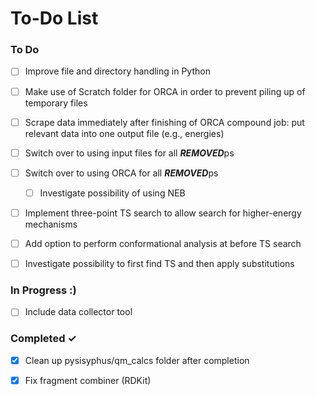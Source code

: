 # To-Do List

### To Do
- [ ] Improve file and directory handling in Python
- [ ] Make use of Scratch folder for ORCA in order to prevent piling up of temporary files
- [ ] Scrape data immediately after finishing of ORCA compound job: put relevant data into one output file (e.g., energies)
- [ ] Switch over to using input files for all ***REMOVED***ps
- [ ] Switch over to using ORCA for all ***REMOVED***ps
  - [ ] Investigate possibility of using NEB
- [ ] Implement three-point TS search to allow search for higher-energy mechanisms
- [ ] Add option to perform conformational analysis at before TS search

- [ ] Investigate possibility to first find TS and then apply substitutions 

### In Progress :)
- [ ] Include data collector tool

### Completed ✓
- [x] Clean up pysisyphus/qm_calcs folder after completion
- [x] Fix fragment combiner (RDKit)

